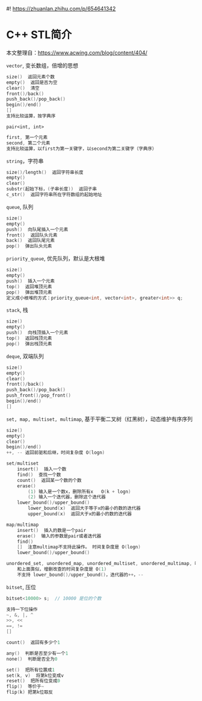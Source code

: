 #! https://zhuanlan.zhihu.com/p/654641342
# C++ STL简介

本文整理自：https://www.acwing.com/blog/content/404/

`vector`, 变长数组，倍增的思想

```C++
size()  返回元素个数
empty()  返回是否为空
clear()  清空
front()/back()
push_back()/pop_back()
begin()/end()
[]
支持比较运算，按字典序
```

`pair<int, int>`

```C++
first, 第一个元素
second, 第二个元素
支持比较运算，以first为第一关键字，以second为第二关键字（字典序）
```

`string`，字符串

```C++
size()/length()  返回字符串长度
empty()
clear()
substr(起始下标，(子串长度))  返回子串
c_str()  返回字符串所在字符数组的起始地址
```

`queue`, 队列

```C++
size()
empty()
push()  向队尾插入一个元素
front()  返回队头元素
back()  返回队尾元素
pop()  弹出队头元素
```

`priority_queue`, 优先队列，默认是大根堆

```C++
size()
empty()
push()  插入一个元素
top()  返回堆顶元素
pop()  弹出堆顶元素
定义成小根堆的方式：priority_queue<int, vector<int>, greater<int>> q;
```

`stack`, 栈

```C++
size()
empty()
push()  向栈顶插入一个元素
top()  返回栈顶元素
pop()  弹出栈顶元素
```

`deque`, 双端队列

```C++
size()
empty()
clear()
front()/back()
push_back()/pop_back()
push_front()/pop_front()
begin()/end()
[]
```

`set, map, multiset, multimap`, 基于平衡二叉树（红黑树），动态维护有序序列

```C++
size()
empty()
clear()
begin()/end()
++, -- 返回前驱和后继，时间复杂度 O(logn)

set/multiset
    insert()  插入一个数
    find()  查找一个数
    count()  返回某一个数的个数
    erase()
        (1) 输入是一个数x，删除所有x   O(k + logn)
        (2) 输入一个迭代器，删除这个迭代器
    lower_bound()/upper_bound()
        lower_bound(x)  返回大于等于x的最小的数的迭代器
        upper_bound(x)  返回大于x的最小的数的迭代器

map/multimap
    insert()  插入的数是一个pair
    erase()  输入的参数是pair或者迭代器
    find()
    []  注意multimap不支持此操作。 时间复杂度是 O(logn)
    lower_bound()/upper_bound()

unordered_set, unordered_map, unordered_multiset, unordered_multimap, 哈希表
    和上面类似，增删改查的时间复杂度是 O(1)
    不支持 lower_bound()/upper_bound()，迭代器的++，--
```

`bitset`, 压位

```C++
bitset<10000> s;  // 10000 是位的个数

支持一下位操作
~, &, |, ^
>>, <<
==, !=
[]

count()  返回有多少个1

any()  判断是否至少有一个1
none()  判断是否全为0

set()  把所有位置成1
set(k, v)  将第k位变成v
reset()  把所有位变成0
flip()  等价于~
flip(k) 把第k位取反
```
